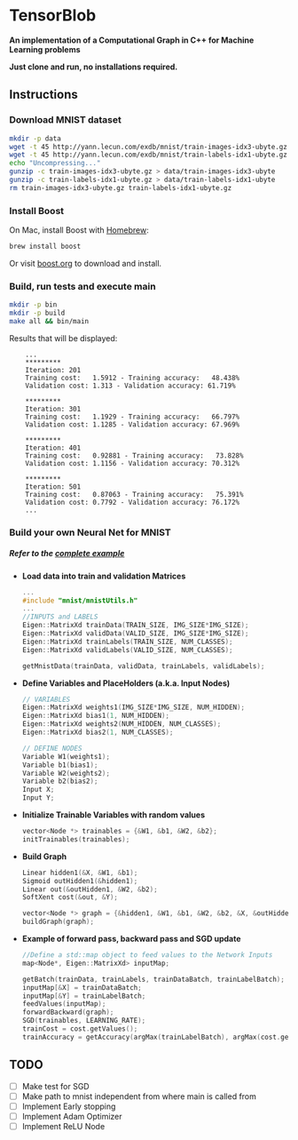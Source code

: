 # TensorBlob

**An implementation of a Computational Graph in C++ for Machine Learning problems**

**Just clone and run, no installations required.**


## Instructions

### Download MNIST dataset
```bash
mkdir -p data
wget -t 45 http://yann.lecun.com/exdb/mnist/train-images-idx3-ubyte.gz -q --show-progress
wget -t 45 http://yann.lecun.com/exdb/mnist/train-labels-idx1-ubyte.gz -q --show-progress
echo "Uncompressing..."
gunzip -c train-images-idx3-ubyte.gz > data/train-images-idx3-ubyte
gunzip -c train-labels-idx1-ubyte.gz > data/train-labels-idx1-ubyte
rm train-images-idx3-ubyte.gz train-labels-idx1-ubyte.gz
```

### Install Boost

On Mac, install Boost with [Homebrew](https://brew.sh/):
```bash
brew install boost
```

Or visit [boost.org](https://www.boost.org/doc/libs/1_67_0/more/getting_started/index.html) to download and install.

### Build, run tests and execute main
```bash
mkdir -p bin
mkdir -p build
make all && bin/main
```

Results that will be displayed:

        ...
        *********
        Iteration: 201
        Training cost:   1.5912 - Training accuracy:   48.438%
        Validation cost: 1.313 - Validation accuracy: 61.719%

        *********
        Iteration: 301
        Training cost:   1.1929 - Training accuracy:   66.797%
        Validation cost: 1.1285 - Validation accuracy: 67.969%

        *********
        Iteration: 401
        Training cost:   0.92881 - Training accuracy:   73.828%
        Validation cost: 1.1156 - Validation accuracy: 70.312%

        *********
        Iteration: 501
        Training cost:   0.87063 - Training accuracy:   75.391%
        Validation cost: 0.7792 - Validation accuracy: 76.172%
        ...

### Build your own Neural Net for MNIST

##### Refer to the [complete example](https://github.com/dariocazzani/TensorBlob/blob/master/src/main.cc)

* **Load data into train and validation Matrices**
    ```C++
    ...
    #include "mnist/mnistUtils.h"
    ...
    //INPUTS and LABELS
    Eigen::MatrixXd trainData(TRAIN_SIZE, IMG_SIZE*IMG_SIZE);
    Eigen::MatrixXd validData(VALID_SIZE, IMG_SIZE*IMG_SIZE);
    Eigen::MatrixXd trainLabels(TRAIN_SIZE, NUM_CLASSES);
    Eigen::MatrixXd validLabels(VALID_SIZE, NUM_CLASSES);

    getMnistData(trainData, validData, trainLabels, validLabels);
    ```

* **Define Variables and PlaceHolders (a.k.a. Input Nodes)**
    ```C++
    // VARIABLES
    Eigen::MatrixXd weights1(IMG_SIZE*IMG_SIZE, NUM_HIDDEN);
    Eigen::MatrixXd bias1(1, NUM_HIDDEN);
    Eigen::MatrixXd weights2(NUM_HIDDEN, NUM_CLASSES);
    Eigen::MatrixXd bias2(1, NUM_CLASSES);

    // DEFINE NODES
    Variable W1(weights1);
    Variable b1(bias1);
    Variable W2(weights2);
    Variable b2(bias2);
    Input X;
    Input Y;
    ```

* **Initialize Trainable Variables with random values**
    ```C++
    vector<Node *> trainables = {&W1, &b1, &W2, &b2};
    initTrainables(trainables);
    ```

* **Build Graph**
    ```C++
    Linear hidden1(&X, &W1, &b1);
    Sigmoid outHidden1(&hidden1);
    Linear out(&outHidden1, &W2, &b2);
    SoftXent cost(&out, &Y);

    vector<Node *> graph = {&hidden1, &W1, &b1, &W2, &b2, &X, &outHidden1, &out, &Y, &cost};
    buildGraph(graph);
    ```

* **Example of forward pass, backward pass and SGD update**
    ```C++
    //Define a std::map object to feed values to the Network Inputs
    map<Node*, Eigen::MatrixXd> inputMap;

    getBatch(trainData, trainLabels, trainDataBatch, trainLabelBatch);
    inputMap[&X] = trainDataBatch;
    inputMap[&Y] = trainLabelBatch;
    feedValues(inputMap);
    forwardBackward(graph);
    SGD(trainables, LEARNING_RATE);
    trainCost = cost.getValues();
    trainAccuracy = getAccuracy(argMax(trainLabelBatch), argMax(cost.getProbabilities()));
    ```

## TODO
* [ ] Make test for SGD
* [ ] Make path to mnist independent from where main is called from
* [ ] Implement Early stopping
* [ ] Implement Adam Optimizer
* [ ] Implement ReLU Node
